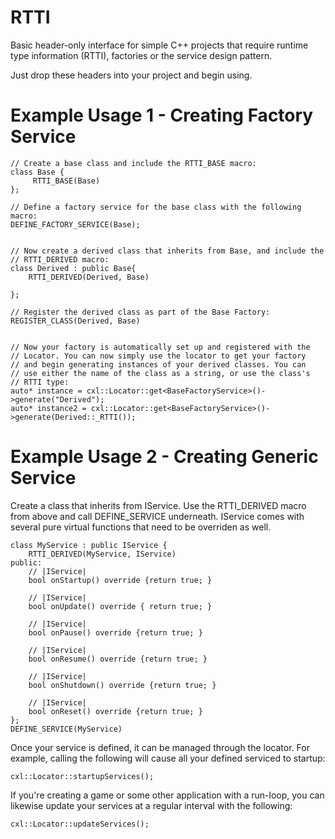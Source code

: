 # RTTI
Basic header-only interface for simple C++ projects that require runtime type information (RTTI), factories or the service design pattern.

Just drop these headers into your project and begin using.



# Example Usage 1 - Creating Factory Service


    // Create a base class and include the RTTI_BASE macro:
    class Base {
         RTTI_BASE(Base)
    };

    // Define a factory service for the base class with the following macro:
    DEFINE_FACTORY_SERVICE(Base);


    // Now create a derived class that inherits from Base, and include the
    // RTTI_DERIVED macro:
    class Derived : public Base{
        RTTI_DERIVED(Derived, Base)

    };

    // Register the derived class as part of the Base Factory:
    REGISTER_CLASS(Derived, Base)


    // Now your factory is automatically set up and registered with the
    // Locator. You can now simply use the locator to get your factory
    // and begin generating instances of your derived classes. You can
    // use either the name of the class as a string, or use the class's
    // RTTI type:
    auto* instance = cxl::Locator::get<BaseFactoryService>()->generate("Derived");
    auto* instance2 = cxl::Locator::get<BaseFactoryService>()->generate(Derived::_RTTI());


# Example Usage 2 - Creating Generic Service

Create a class that inherits from IService. Use the RTTI_DERIVED macro from
above and call DEFINE_SERVICE underneath. IService comes with several pure virtual functions that need to be overriden as well.

    class MyService : public IService {
        RTTI_DERIVED(MyService, IService)
    public:
        // |IService|
        bool onStartup() override {return true; }
              
        // |IService|
        bool onUpdate() override { return true; }
 
        // |IService|
        bool onPause() override {return true; }
              
        // |IService|
        bool onResume() override {return true; }
              
        // |IService|
        bool onShutdown() override {return true; }
              
        // |IService|
        bool onReset() override {return true; }
    };
    DEFINE_SERVICE(MyService)
    
    
Once your service is defined, it can be managed through the locator. For example, calling the following will cause all your defined serviced to startup:
    
    cxl::Locator::startupServices();
    
If you're creating a game or some other application with a run-loop, you can likewise update your services at a regular interval with the following:
    
    cxl::Locator::updateServices();
